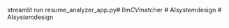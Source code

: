  streamlit run resume_analyzer_app.py#   l l m _ C V _ m a t c h e r  
 #   A I _ s y s t e m _ d e s i g n  
 #   A I _ s y s t e m _ d e s i g n  
 